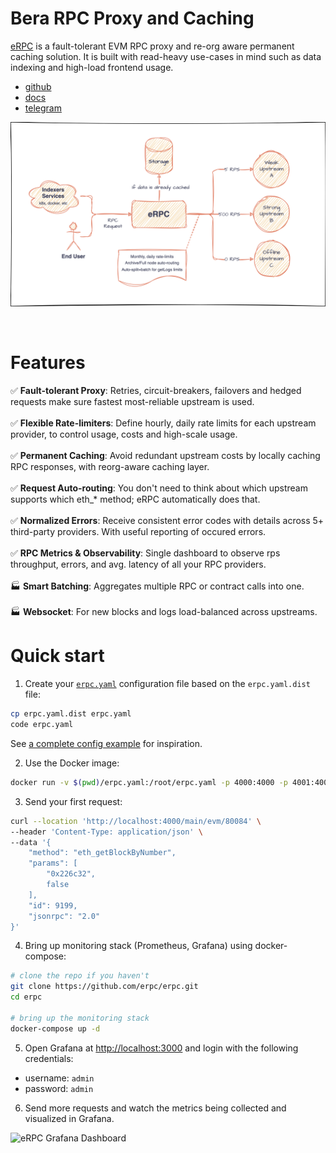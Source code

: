 # Bera RPC Proxy and Caching

[eRPC](https://erpc.cloud/) is a fault-tolerant EVM RPC proxy and re-org aware permanent caching solution. It is built with read-heavy use-cases in mind such as data indexing and high-load frontend usage.

* [github](https://github.com/erpc/erpc)<br/>
* [docs](https://docs.erpc.cloud/)<br/>
* [telegram](https://t.me/erpc_cloud)<br/>

![Architecture](./assets/hla-diagram.svg)

<br />

# Features

✅ **Fault-tolerant Proxy**: Retries, circuit-breakers, failovers and hedged requests make sure fastest most-reliable upstream is used. <br/><br/>
✅ **Flexible Rate-limiters**: Define hourly, daily rate limits for each upstream provider, to control usage, costs and high-scale usage.<br/><br/>
✅ **Permanent Caching**: Avoid redundant upstream costs by locally caching RPC responses, with reorg-aware caching layer.<br/><br/>
✅ **Request Auto-routing**: You don't need to think about which upstream supports which eth\_\* method; eRPC automatically does that.<br/><br/>
✅ **Normalized Errors**: Receive consistent error codes with details across 5+ third-party providers. With useful reporting of occured errors.<br/><br/>
✅ **RPC Metrics & Observability**: Single dashboard to observe rps throughput, errors, and avg. latency of all your RPC providers.<br/><br/>
🏭 **Smart Batching**: Aggregates multiple RPC or contract calls into one.<br/><br/>
🏭 **Websocket**: For new blocks and logs load-balanced across upstreams.<br/>

# Quick start

1. Create your [`erpc.yaml`](https://docs.erpc.cloud/config/example) configuration file based on the `erpc.yaml.dist` file:

```bash
cp erpc.yaml.dist erpc.yaml
code erpc.yaml
```

See [a complete config example](https://docs.erpc.cloud/config/example) for inspiration.

2. Use the Docker image:

```bash
docker run -v $(pwd)/erpc.yaml:/root/erpc.yaml -p 4000:4000 -p 4001:4001 ghcr.io/erpc/erpc:latest
```

3. Send your first request:

```bash
curl --location 'http://localhost:4000/main/evm/80084' \
--header 'Content-Type: application/json' \
--data '{
    "method": "eth_getBlockByNumber",
    "params": [
        "0x226c32",
        false
    ],
    "id": 9199,
    "jsonrpc": "2.0"
}'
```

4. Bring up monitoring stack (Prometheus, Grafana) using docker-compose:

```bash
# clone the repo if you haven't
git clone https://github.com/erpc/erpc.git
cd erpc

# bring up the monitoring stack
docker-compose up -d
```

5. Open Grafana at [http://localhost:3000](http://localhost:3000) and login with the following credentials:

- username: `admin`
- password: `admin`

6. Send more requests and watch the metrics being collected and visualized in Grafana.

![eRPC Grafana Dashboard](/assets/monitoring-example-erpc.png)

